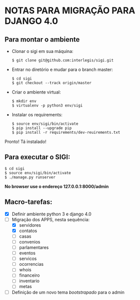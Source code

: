 NOTAS PARA MIGRAÇÃO PARA DJANGO 4.0
===================================

Para montar o ambiente
----------------------

* Clonar o sigi em sua máquina:
  ```
  $ git clone git@github.com:interlegis/sigi.git
  ```
* Entrar no diretório e mudar para o branch master:
  ```
  $ cd sigi
  $ git checkout --track origin/master
  ```
* Criar o ambiente virtual:
  ```
  $ mkdir env
  $ virtualenv -p python3 env/sigi
  ```
* Instalar os requirements:
  ```
  $ source env/sigi/bin/activate
  $ pip install --upgrade pip
  $ pip install -r requirements/dev-reuirements.txt
  ```

Pronto! Tá instalado!

Para executar o SIGI:
---------------------
```
$ cd sigi
$ source env/sigi/bin/activate
$ ./manage.py runserver
```
**No browser use o endereço 127.0.0.1:8000/admin**

Macro-tarefas:
--------------

* [x] Definir ambiente python 3 e django 4.0
* [ ] Migração dos APPS, nesta sequência:
  * [x] servidores
  * [x] contatos
  * [ ] casas
  * [ ] convenios
  * [ ] parlamentares
  * [ ] eventos
  * [ ] servicos
  * [ ] ocorrencias
  * [ ] whois
  * [ ] financeiro
  * [ ] inventario
  * [ ] metas
* [ ] Definição de um novo tema *bootstrapado* para o admin
